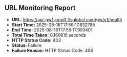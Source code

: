 ## URL Monitoring Report

- **URL:** https://api-gw1-prod1.fisglobal.com/gw/v1/health
- **Start Time:** 2025-08-18T17:56:17.832785
- **End Time:** 2025-08-18T17:56:17.993401
- **Total Time Taken:** 0.160616 seconds
- **HTTP Status Code:** 403
- **Status:** Failure
- **Failure Reason:** HTTP Status Code: 403
